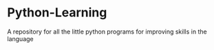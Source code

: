 # Python-Learning
A repository for all the little python programs for improving skills in the language
